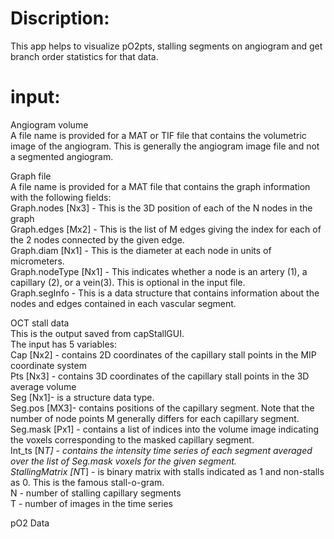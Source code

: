 # Discription:
This app helps to visualize pO2pts, stalling segments on angiogram and get branch order statistics for that data.

# input:
Angiogram volume <br/>
A file name is provided for a MAT or TIF file that contains the volumetric image of the angiogram. This is generally the angiogram image file and not a segmented angiogram.

Graph file <br/>
A file name is provided for a MAT file that contains the graph information with the following fields: <br/>
Graph.nodes [Nx3] - This is the 3D position of each of the N nodes in the graph <br/>
Graph.edges [Mx2] - This is the list of M edges giving the index for each of the 2 nodes connected by the given edge. <br/>
Graph.diam [Nx1] - This is the diameter at each node in units of micrometers. <br/>
Graph.nodeType [Nx1] - This indicates whether a node is an artery (1), a capillary (2), or a vein(3). This is optional in the input file. <br/>
Graph.segInfo - This is a data structure that contains information about the nodes and edges contained in each vascular segment.

OCT stall data <br/>
This is the output saved from capStallGUI. <br/>
The input has 5 variables: <br/>
Cap [Nx2] - contains 2D coordinates of the capillary stall points in the MIP coordinate system <br/>
Pts [Nx3] - contains 3D coordinates of the capillary stall points in the 3D average volume <br/>
Seg [Nx1]- is a structure data type. <br/>
Seg.pos [MX3]- contains positions of the capillary segment. Note that the number of node points M generally differs for each capillary segment. <br/>
Seg.mask [Px1] - contains a list of indices into the volume image indicating the voxels corresponding to the masked capillary segment. <br/>
Int_ts [N*T] - contains the intensity time series of each segment averaged over the list of Seg.mask voxels for the given segment. <br/>
StallingMatrix [N*T] - is binary matrix with stalls indicated as 1 and non-stalls as 0. This is the famous stall-o-gram. <br/>
N - number of stalling capillary segments <br/>
T - number of images in the time series

pO2 Data <br/>



